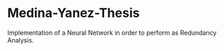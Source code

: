 # Medina-Yanez-Thesis
Implementation of a Neural Network in order to perform as Redundancy Analysis.
